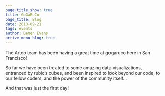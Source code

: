 ```yaml
---
page_title_show: true
title: GoGaRuCo
page_title: Blog
date: 2013-09-21
tags: events
author: Damen Evans
active_menu_blog: true
---
```


The Artoo team has been having a great time at gogaruco here in San Francisco!

So far we have been treated to some amazing data visualizations, entranced by rubic’s cubes, and been inspired to look beyond our code, to our fellow coders, and the power of the community itself... 

And that was just the first day!
